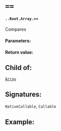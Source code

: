 # `==`

#### `..Root.Array.==`

Compares 

#### Parameters:

#### Return value:

## Child of:

[`Array`](docs..Root.Array.md)

## Signatures:

`NativeCallable`, `Callable`



## Example:

